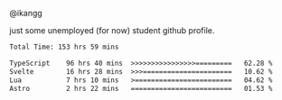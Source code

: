 @ikangg

just some unemployed (for now) student github profile.

<!--START_SECTION:waka-->

```txt
Total Time: 153 hrs 59 mins

TypeScript    96 hrs 40 mins  >>>>>>>>>>>>>>>>=========   62.28 %
Svelte        16 hrs 28 mins  >>>======================   10.62 %
Lua           7 hrs 10 mins   >========================   04.62 %
Astro         2 hrs 22 mins   =========================   01.53 %
```

<!--END_SECTION:waka-->

